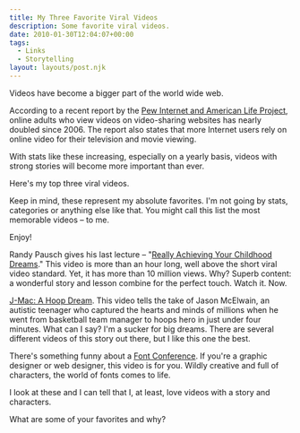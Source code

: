 ```yaml
---
title: My Three Favorite Viral Videos
description: Some favorite viral videos.
date: 2010-01-30T12:04:07+00:00
tags:
  - Links
  - Storytelling
layout: layouts/post.njk
---
```

Videos have become a bigger part of the world wide web.

According to a recent report by the [Pew Internet and American Life Project](http://www.pewinternet.org/Reports/2009/13--The-Audience-for-Online-VideoSharing-Sites-Shoots-Up/1-Overview/The-share-of-online-adults-who-watch-videos-on-videosharing-sites-has-nearly-doubled-since-2006.aspx?r=1), online adults who view videos on video-sharing websites has nearly doubled since 2006. The report also states that more Internet users rely on online video for their television and movie viewing.

With stats like these increasing, especially on a yearly basis, videos with strong stories will become more important than ever.

Here's my top three viral videos.

Keep in mind, these represent my absolute favorites. I'm not going by stats, categories or anything else like that. You might call this list the most memorable videos – to me.

Enjoy!

Randy Pausch gives his last lecture – "[Really Achieving Your Childhood Dreams](http://www.youtube.com/watch?v=ji5_MqicxSo)."
This video is more than an hour long, well above the short viral video standard. Yet, it has more than 10 million views. Why? Superb content: a wonderful story and lesson combine for the perfect touch. Watch it. Now.

[J-Mac: A Hoop Dream](http://www.youtube.com/watch?v=ngzyhnkT_jY).
This video tells the take of Jason McElwain, an autistic teenager who captured the hearts and minds of millions when he went from basketball team manager to hoops hero in just under four minutes. What can I say? I'm a sucker for big dreams. There are several different videos of this story out there, but I like this one the best.

There's something funny about a [Font Conference](http://www.collegehumor.com/video:1823766).
If you're a graphic designer or web designer, this video is for you. Wildly creative and full of characters, the world of fonts comes to life.

I look at these and I can tell that I, at least, love videos with a story and characters.

What are some of your favorites and why?
